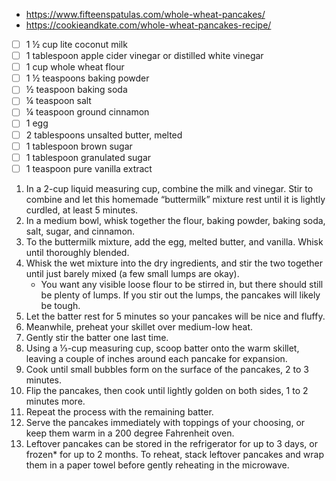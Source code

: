 - https://www.fifteenspatulas.com/whole-wheat-pancakes/
- https://cookieandkate.com/whole-wheat-pancakes-recipe/

- [ ] 1 ½ cup lite coconut milk
- [ ] 1 tablespoon apple cider vinegar or distilled white vinegar
- [ ] 1 cup whole wheat flour
- [ ] 1 ½ teaspoons baking powder
- [ ] ½ teaspoon baking soda
- [ ] ¼ teaspoon salt
- [ ] ¼ teaspoon ground cinnamon
- [ ] 1 egg
- [ ] 2 tablespoons unsalted butter, melted
- [ ] 1 tablespoon brown sugar
- [ ] 1 tablespoon granulated sugar
- [ ] 1 teaspoon pure vanilla extract

1. In a 2-cup liquid measuring cup, combine the milk and vinegar. Stir to combine and let this homemade “buttermilk” mixture rest until it is lightly curdled, at least 5 minutes.
2. In a medium bowl, whisk together the flour, baking powder, baking soda, salt, sugar, and cinnamon.
3. To the buttermilk mixture, add the egg, melted butter, and vanilla. Whisk until thoroughly blended.
4. Whisk the wet mixture into the dry ingredients, and stir the two together until just barely mixed (a few small lumps are okay). 
   - You want any visible loose flour to be stirred in, but there should still be plenty of lumps. If you stir out the lumps, the pancakes will likely be tough.
5. Let the batter rest for 5 minutes so your pancakes will be nice and fluffy.
6. Meanwhile, preheat your skillet over medium-low heat.
7. Gently stir the batter one last time.
8. Using a ⅓-cup measuring cup, scoop batter onto the warm skillet, leaving a couple of inches around each pancake for expansion.
9. Cook until small bubbles form on the surface of the pancakes, 2 to 3 minutes. 
10. Flip the pancakes, then cook until lightly golden on both sides, 1 to 2 minutes more.
11. Repeat the process with the remaining batter.
12. Serve the pancakes immediately with toppings of your choosing, or keep them warm in a 200 degree Fahrenheit oven.
13. Leftover pancakes can be stored in the refrigerator for up to 3 days, or frozen* for up to 2 months. To reheat, stack leftover pancakes and wrap them in a paper towel before gently reheating in the microwave.